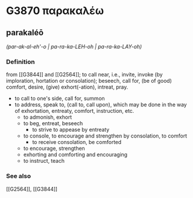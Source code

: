 # G3870 παρακαλέω

## parakaléō

_(par-ak-al-eh'-o | pa-ra-ka-LEH-oh | pa-ra-ka-LAY-oh)_

### Definition

from [[G3844]] and [[G2564]]; to call near, i.e., invite, invoke (by imploration, hortation or consolation); beseech, call for, (be of good) comfort, desire, (give) exhort(-ation), intreat, pray.

- to call to one's side, call for, summon
- to address, speak to, (call to, call upon), which may be done in the way of exhortation, entreaty, comfort, instruction, etc.
  - to admonish, exhort
  - to beg, entreat, beseech
    - to strive to appease by entreaty
  - to console, to encourage and strengthen by consolation, to comfort
    - to receive consolation, be comforted
  - to encourage, strengthen
  - exhorting and comforting and encouraging
  - to instruct, teach

### See also

[[G2564]], [[G3844]]

